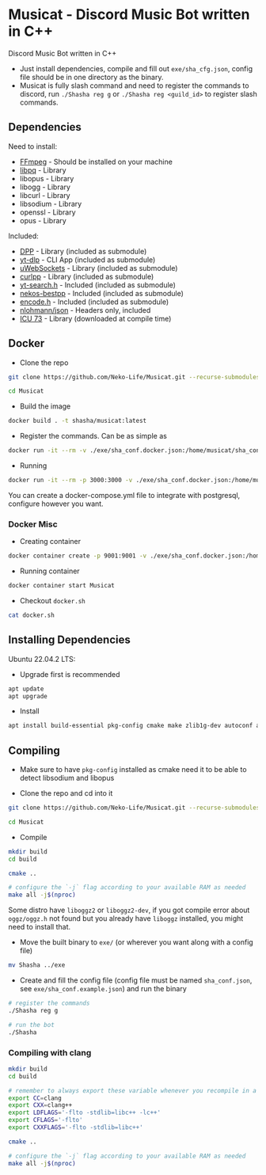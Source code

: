 # Musicat - Discord Music Bot written in C++

Discord Music Bot written in C++

- Just install dependencies, compile and fill out `exe/sha_cfg.json`, config file should be in one directory as the binary.
- Musicat is fully slash command and need to register the commands to discord, run `./Shasha reg g` or `./Shasha reg <guild_id>` to register slash commands.

## Dependencies

Need to install:

* [FFmpeg](https://github.com/FFmpeg/FFmpeg) - Should be installed on your machine
* [libpq](https://github.com/postgres/postgres/tree/master/src/interfaces/libpq) - Library
* libopus - Library
* libogg - Library
* libcurl - Library
* libsodium - Library
* openssl - Library
* opus - Library

Included:

* [DPP](https://github.com/brainboxdotcc/DPP) - Library (included as submodule)
* [yt-dlp](https://github.com/yt-dlp/yt-dlp) - CLI App (included as submodule)
* [uWebSockets](https://github.com/uNetworking/uWebSockets) - Library (included as submodule)
* [curlpp](https://github.com/jpbarrette/curlpp) - Library (included as submodule)
* [yt-search.h](https://github.com/Neko-Life/yt-search.h) - Included (included as submodule)
* [nekos-bestpp](https://github.com/Neko-Life/nekos-bestpp) - Included (included as submodule)
* [encode.h](https://gist.github.com/arthurafarias/56fec2cd49a32f374c02d1df2b6c350f) - Included (included as submodule)
* [nlohmann/json](https://github.com/nlohmann/json/tree/develop/single_include/nlohmann) - Headers only, included
* [ICU 73](https://icu.unicode.org/download/73) - Library (downloaded at compile time)

## Docker

* Clone the repo

```sh
git clone https://github.com/Neko-Life/Musicat.git --recurse-submodules

cd Musicat
```

* Build the image

```sh
docker build . -t shasha/musicat:latest
```

* Register the commands. Can be as simple as

```sh
docker run -it --rm -v ./exe/sha_conf.docker.json:/home/musicat/sha_conf.json --name Musicat-Register shasha/musicat:latest ./Shasha reg g
```

* Running

```sh
docker run -it --rm -p 3000:3000 -v ./exe/sha_conf.docker.json:/home/musicat/sha_conf.json -v ./exe/music:/home/musicat/music --name Musicat shasha/musicat:latest
```

You can create a docker-compose.yml file to integrate with postgresql, configure however you want.

### Docker Misc

* Creating container

```sh
docker container create -p 9001:9001 -v ./exe/sha_conf.docker.json:/home/musicat/sha_conf.json -v ./exe/music:/home/musicat/music --name Musicat shasha/musicat:latest
```

* Running container

```sh
docker container start Musicat
```

* Checkout `docker.sh`

```sh
cat docker.sh
```

## Installing Dependencies

Ubuntu 22.04.2 LTS:

* Upgrade first is recommended

```sh
apt update
apt upgrade
```

* Install

```sh
apt install build-essential pkg-config cmake make zlib1g-dev autoconf automake libtool libcurl4-openssl-dev libssl-dev libsodium-dev libopus-dev libogg-dev ffmpeg postgresql libpq-dev
```

## Compiling

* Make sure to have `pkg-config` installed as cmake need it to be able to detect libsodium and libopus

* Clone the repo and cd into it

```sh
git clone https://github.com/Neko-Life/Musicat.git --recurse-submodules

cd Musicat
```

* Compile

```sh
mkdir build
cd build

cmake ..

# configure the `-j` flag according to your available RAM as needed
make all -j$(nproc)
```

Some distro have `liboggz2` or `liboggz2-dev`, if you got compile error about
`oggz/oggz.h` not found but you already have `liboggz` installed,
you might need to install that.

* Move the built binary to `exe/` (or wherever you want along with a config file)

```sh
mv Shasha ../exe
```

* Create and fill the config file (config file must be named `sha_conf.json`, see `exe/sha_conf.example.json`) and run the binary

```sh
# register the commands
./Shasha reg g

# run the bot
./Shasha
```

### Compiling with clang

```sh
mkdir build
cd build

# remember to always export these variable whenever you recompile in a new shell
export CC=clang
export CXX=clang++
export LDFLAGS='-flto -stdlib=libc++ -lc++'
export CFLAGS='-flto'
export CXXFLAGS='-flto -stdlib=libc++'

cmake ..

# configure the `-j` flag according to your available RAM as needed
make all -j$(nproc)
```
